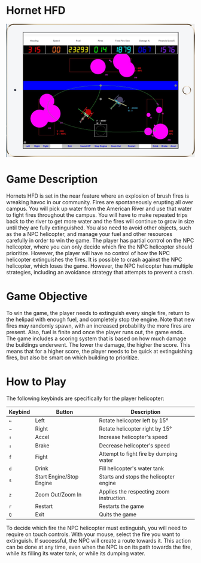 # Hornet HFD

![Capture.png](Capture.png)

# Game Description
Hornets HFD is set in the near feature where an explosion of brush fires is wreaking havoc in our community. Fires are spontaneously erupting all over campus. You will pick up water from the American River and use that water to fight fires throughout the campus. You will have to make repeated trips back to the river to get more water and the fires will continue to grow in size until they are fully extinguished. You also need to avoid other objects, such as the a NPC helicopter, and manage your fuel and other resources carefully in order to win the game.
The player has partial control on the NPC helicopter, where you can only decide which fire the NPC helicopter should prioritize. However, the player will have no control of how the NPC helicopter extinguishes the fires. It is possible to crash against the NPC helicopter, which loses the game. However, the NPC helicopter has multiple strategies, including an avoidance strategy that attempts to prevent a crash.

# Game Objective
To win the game, the player needs to extinguish every single fire, return to the helipad with enough fuel, and completely stop the engine. Note that new fires may randomly spawn, with an increased probability the more fires are present. Also, fuel is finite and once the player runs out, the game ends.
The game includes a scoring system that is based on how much damage the buildings underwent. The lower the damage, the higher the score. This means that for a higher score, the player needs to be quick at extinguishing fires, but also be smart on which building to prioritize.

# How to Play

The following keybinds are specifically for the player helicopter:

Keybind | Button | Description
--- | --- | ---
`←` | Left | Rotate helicopter left by 15°
`→` | Right | Rotate helicopter right by 15°
`↑` | Accel | Increase helicopter's speed
`↓` | Brake | Decrease helicopter's speed
`f` | Fight | Attempt to fight fire by dumping water
`d` | Drink | Fill helicopter's water tank
`s` | Start Engine/Stop Engine | Starts and stops the helicopter engine
`z` | Zoom Out/Zoom In | Applies the respecting zoom instruction.
`r` | Restart | Restarts the game
`Q` | Exit | Quits the game

To decide which fire the NPC helicopter must extinguish, you will need to require on touch controls. With your mouse, select the fire you want to extinguish. If successful, the NPC will create a route towards it. This action can be done at any time, even when the NPC is on its path towards the fire, while its filling its water tank, or while its dumping water.
